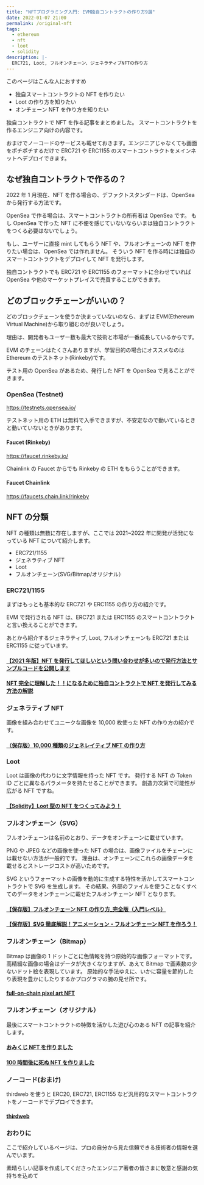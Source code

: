 ```yaml
---
title: "NFTプログラミング入門: EVM独自コントラクトの作り方9選"
date: 2022-01-07 21:00
permalink: /original-nft
tags:
  - ethereum
  - nft
  - loot
  - solidity
description: |-
  ERC721, Loot, フルオンチェーン、ジェネラティブNFTの作り方
---
```


このページはこんな人におすすめ

- 独自スマートコントラクトの NFT を作りたい
- Loot の作り方を知りたい
- オンチェーン NFT を作り方を知りたい

独自コントラクトで NFT を作る記事をまとめました。
スマートコントラクトを作るエンジニア向けの内容です。

おまけでノーコードのサービスも載せておきます。エンジニアじゃなくても画面をポチポチするだけで ERC721 や ERC1155 のスマートコントラクトをメインネットへデプロイできます。

## なぜ独自コントラクトで作るの？

2022 年 1 月現在、NFT を作る場合の、デファクトスタンダードは、OpenSea から発行する方法です。

OpenSea で作る場合は、スマートコントラクトの所有者は OpenSea です。
もし OpenSea で作った NFT に不便を感じていないならいまは独自コントラクトをつくる必要はないでしょう。

もし、ユーザーに直接 mint してもらう NFT や、フルオンチェーンの NFT を作りたい場合は、OpenSea では作れません。
そういう NFT を作る時には独自のスマートコントラクトをデプロイして NFT を発行します。

独自コントラクトでも ERC721 や ERC1155 のフォーマットに合わせていれば OpenSea や他のマーケットプレイスで売買することができます。

## どのブロックチェーンがいいの？

どのブロックチェーンを使うか決まっていないのなら、まずは EVM(Ethereum Virtual Machine)から取り組むのが良いでしょう。

理由は、開発者もユーザー数も最大で技術と市場が一番成長しているからです。

EVM のチェーンはたくさんありますが、学習目的の場合にオススメなのは Ethereum のテストネット(Rinkeby)です。

テスト用の OpenSea があるため、発行した NFT を OpenSea で見ることができます。

### OpenSea (Testnet)

https://testnets.opensea.io/

テストネット用の ETH は無料で入手できますが、不安定なので動いているときと動いていないときがあります。

#### Faucet (Rinkeby)

https://faucet.rinkeby.io/

Chainlink の Faucet からでも Rinkeby の ETH をもらうことができます。

#### Faucet Chainlink

https://faucets.chain.link/rinkeby

## NFT の分類

NFT の種類は無数に存在しますが、ここでは 2021~2022 年に開発が活発になっている NFT について紹介します。

- ERC721/1155
- ジェネラティブ NFT
- Loot
- フルオンチェーン(SVG/Bitmap/オリジナル）

### ERC721/1155

まずはもっとも基本的な ERC721 や ERC1155 の作り方の紹介です。

EVM で発行される NFT は、ERC721 または ERC1155 のスマートコントラクトと言い換えることができます。

あとから紹介するジェネラティブ, Loot, フルオンチェーンも ERC721 または ERC1155 に従っています。

#### [【2021 年版】NFT を発行してほしいという問い合わせが多いので発行方法とサンプルコードを公開します](https://www.blockchainengineer.tokyo/entry/2021-issue-nft-code)

#### [NFT 完全に理解した！！になるために独自コントラクトで NFT を発行してみる方法の解説](https://zenn.dev/razokulover/articles/7db2340f14c2cd)

### ジェネラティブ NFT

画像を組み合わせてユニークな画像を 10,000 枚使った NFT の作り方の紹介です。

#### [（保存版）10,000 種類のジェネレイティブ NFT の作り方](https://note.com/standenglish/n/nf6931087b3bb)

### Loot

Loot は画像の代わりに文字情報を持った NFT です。
発行する NFT の Token ID ごとに異なるパラメータを持たせることができます。
創造力次第で可能性が広がる NFT ですね。

#### [【Solidity】Loot 型の NFT をつくってみよう！](https://ethereumnavi.com/2021/11/10/how-to-create-loot-nft/)

### フルオンチェーン（SVG）

フルオンチェーンは名前のとおり、データをオンチェーンに載せています。

PNG や JPEG などの画像を使った NFT の場合は、画像ファイルをチェーンには載せない方法が一般的です。
理由は、オンチェーンにこれらの画像データを載せるとストレージコストが高いためです。

SVG というフォーマットの画像を動的に生成する特性を活かしてスマートコントラクトで SVG を生成します。
その結果、外部のファイルを使うことなくすべてのデータをオンチェーンに載せたフルオンチェーン NFT となります。

#### [【保存版】フルオンチェーン NFT の作り方\_完全版（入門レベル）](https://note.com/standenglish/n/ne2f5f684faae)

#### [【保存版】SVG 徹底解説！アニメーション・フルオンチェーン NFT を作ろう！](https://note.com/standenglish/n/nc2b326cd07ba)

### フルオンチェーン（Bitmap）

Bitmap は画像の 1 ドットごとに色情報を持つ原始的な画像フォーマットです。
高精細な画像の場合はデータが大きくなりますが、あえて Bitmap で画素数の少ないドット絵を表現しています。
原始的な手法ゆえに、いかに容量を節約したり表現を豊かにしたりするかプログラマの腕の見せ所です。

#### [full-on-chain pixel art NFT](https://qiita.com/h2ueno/items/4a51d95ed3712a2ec639)

### フルオンチェーン（オリジナル）

最後にスマートコントラクトの特徴を活かした遊び心のある NFT の記事を紹介します。

#### [おみくじ NFT を作りました](https://nawoo.hateblo.jp/entry/2021/10/05/121859)

#### [100 時間後に死ぬ NFT を作りました](https://nawoo.hateblo.jp/entry/die-after-100hrs)

### ノーコード(おまけ)

thirdweb を使うと ERC20, ERC721, ERC1155 など汎用的なスマートコントラクトをノーコードでデプロイできます。

#### [thirdweb](https://thirdweb.com/)

### おわりに

ここで紹介しているページは、プロの自分から見た信頼できる技術者の情報を選んでいます。

素晴らしい記事を作成してくださったエンジニア著者の皆さまに敬意と感謝の気持ちを込めて
